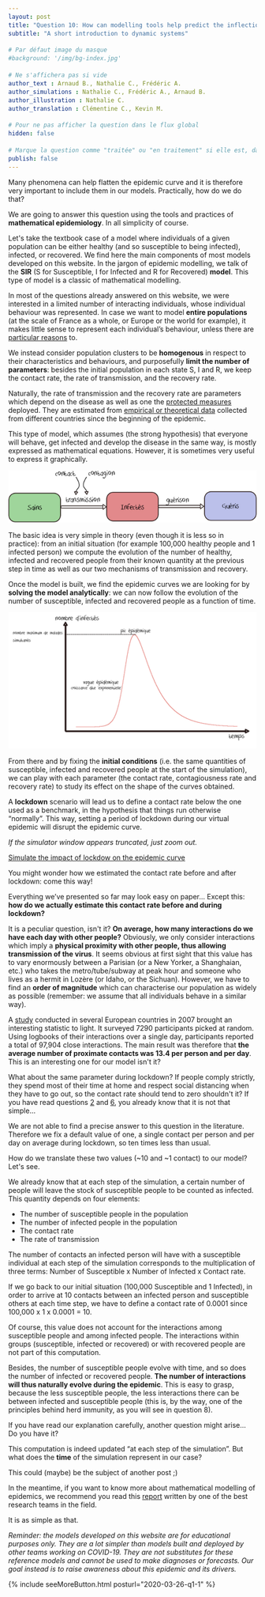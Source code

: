 ```yaml
---
layout: post
title: "Question 10: How can modelling tools help predict the inflections of the epidemic curve?"
subtitle: "A short introduction to dynamic systems"

# Par défaut image du masque
#background: '/img/bg-index.jpg'

# Ne s'affichera pas si vide
author_text : Arnaud B., Nathalie C., Frédéric A.
author_simulations : Nathalie C., Frédéric A., Arnaud B.
author_illustration : Nathalie C.
author_translation : Clémentine C., Kevin M.

# Pour ne pas afficher la question dans le flux global
hidden: false

# Marque la question comme "traitée" ou "en traitement" si elle est, dans cette ordre, publiée ou non
publish: false
---
```

Many phenomena can help flatten the epidemic curve and it is therefore very important to include them in our models. Practically, how do we do that?

We are going to answer this question using the tools and practices of **mathematical epidemiology**. In all simplicity of course.

Let's take the textbook case of a model where individuals of a given population can be either healthy (and so susceptible to being infected), infected, or recovered. We find here the main components of most models developed on this website. In the jargon of epidemic modelling, we talk of the **SIR** (S for Susceptible, I for Infected and R for Recovered) **model**. This type of model is a classic of mathematical modelling.

In most of the questions already answered on this website, we were interested in a limited number of interacting individuals, whose individual behaviour was represented. In case we want to model **entire populations** (at the scale of France as a whole, or Europe or the world for example), it makes little sense to represent each individual’s behaviour, unless there are [particular reasons](https://lejournal.cnrs.fr/articles/covid-19-comment-sont-concus-les-modeles-des-epidemies) to.

We instead consider population clusters to be **homogenous** in respect to their characteristics and behaviours, and purposefully **limit the number of parameters**: besides the initial population in each state S, I and R, we keep the contact rate, the rate of transmission, and the recovery rate.

Naturally, the rate of transmission and the recovery rate are parameters which depend on the disease as well as one the [protected measures](https://websenti.u707.jussieu.fr/sentiweb/2063.pdf) deployed. They are estimated from [empirical or theoretical data](http://alizon.ouvaton.org/COVID.html) collected from different countries since the beginning of the epidemic.

This type of model, which assumes (the strong hypothesis) that everyone will behave, get infected and develop the disease in the same way, is mostly expressed as mathematical equations. However, it is sometimes very useful to express it graphically.

<img src="/img/posts/Q10-1.jpg" class="full-size">

The basic idea is very simple in theory (even though it is less so in practice): from an initial situation (for example 100,000 healthy people and 1 infected person) we compute the evolution of the number of healthy, infected and recovered people from their known quantity at the previous step in time as well as our two mechanisms of transmission and recovery.

Once the model is built, we find the epidemic curves we are looking for by **solving the model analytically**: we can now follow the evolution of the number of susceptible, infected and recovered people as a function of time.

<img src="/img/posts/Q10-2.jpg" class="full-size">

From there and by fixing the **initial conditions** (i.e. the same quantities of susceptible, infected and recovered people at the start of the simulation), we can play with each parameter (the contact rate, contagiousness rate and recovery rate) to study its effect on the shape of the curves obtained.

A **lockdown** scenario will lead us to define a contact rate below the one used as a benchmark, in the hypothesis that things run otherwise “normally”. This way, setting a period of lockdown during our virtual epidemic will disrupt the epidemic curve.

*If the simulator window appears truncated, just zoom out.*

<a href="#" class="btn btn-primary" 
onclick="loadIframeSimulator(10, this); return false;">Simulate the impact of lockdow on the epidemic curve</a>
<div class="iframeContainer"></div>


You might wonder how we estimated the contact rate before and after lockdown: come this way!

Everything we’ve presented so far may look easy on paper... Except this: **how do we actually estimate this contact rate before and during lockdown?**


It is a peculiar question, isn't it? **On average, how many interactions do we have each day with other people?**
Obviously, we only consider interactions which imply a **physical proximity with other people, thus allowing transmission of the virus**. It seems obvious at first sight that this value has to vary enormously between a Parisian (or a New Yorker, a Shanghaian, etc.) who takes the metro/tube/subway at peak hour and someone who lives as a hermit in Lozère (or Idaho, or the Sichuan). However, we have to find an **order of magnitude** which can characterise our population as widely as possible (remember: we assume that all individuals behave in a similar way).

A [study](https://journals.plos.org/plosmedicine/article?id=10.1371/journal.pmed.0050074) conducted in several European countries in 2007 brought an interesting statistic to light. It surveyed 7290 participants picked at random. Using logbooks of their interactions over a single day, participants reported a total of 97,904 close interactions. The main result was therefore that **the average number of proximate contacts was 13.4 per person and per day**. This is an interesting one for our model isn't it?

What about the same parameter during lockdown? If people comply strictly, they spend most of their time at home and respect social distancing when they have to go out, so the contact rate should tend to zero shouldn't it? If you have read questions [2](https://covprehension.org/en/2020/03/24/q2.html) and [6](https://covprehension.org/en/2020/03/30/q6.html), you already know that it is not that simple...

We are not able to find a precise answer to this question in the literature. Therefore we fix a default value of one, a single contact per person and per day on average during lockdown, so ten times less than usual.

How do we translate these two values (~10 and ~1 contact) to our model? Let's see.

We already know that at each step of the simulation, a certain number of people will leave the stock of susceptible people to be counted as infected. This quantity depends on four elements:
- The number of susceptible people in the population
- The number of infected people in the population
- The contact rate
- The rate of transmission

The number of contacts an infected person will have with a susceptible individual at each step of the simulation corresponds to the multiplication of three terms: Number of Susceptible x Number of Infected x Contact rate.

If we go back to our initial situation (100,000 Susceptible and 1 Infected), in order to arrive at 10 contacts between an infected person and susceptible others at each time step, we have to define a contact rate of 0.0001 since 100,000 x 1 x 0.0001 = 10.

Of course, this value does not account for the interactions among susceptible people and among infected people. The interactions within groups (susceptible, infected or recovered) or with recovered people are not part of this computation.

Besides, the number of susceptible people evolve with time, and so does the number of infected or recovered people. **The number of interactions will thus naturally evolve during the epidemic**. This is easy to grasp, because the less susceptible people, the less interactions there can be between infected and susceptible people (this is, by the way, one of the principles behind herd immunity, as you will see in question 8).

If you have read our explanation carefully, another question might arise... Do you have it?

This computation is indeed updated “at each step of the simulation”. But what does the **time** of the simulation represent in our case?

This could (maybe) be the subject of another post ;)

In the meantime, if you want to know more about mathematical modelling of epidemics, we recommend you read this [report](http://alizon.ouvaton.org/Rapport3_Modele.html) written by one of the best research teams in the field.

It is as simple as that.

*Reminder: the models developed on this website are for educational purposes only. They are a lot simpler than models built and deployed by other teams working on COVID-19. They are not substitutes for these reference models and cannot be used to make diagnoses or forecasts. Our goal instead is to raise awareness about this epidemic and its drivers.*

{% include seeMoreButton.html posturl="2020-03-26-q1-1" %}
